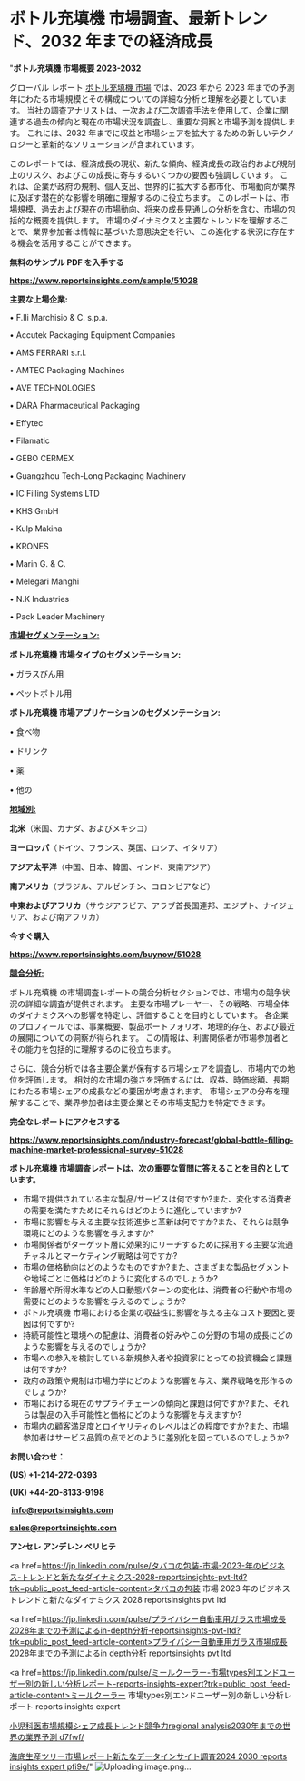 # ボトル充填機 市場調査、最新トレンド、2032 年までの経済成長

"<strong>ボトル充填機 市場概要 2023-2032</strong>

グローバル レポート <a href=https://www.reportsinsights.com/sample/51028>ボトル充填機 市場</a> では、2023 年から 2023 年までの予測年にわたる市場規模とその構成についての詳細な分析と理解を必要としています。 当社の調査アナリストは、一次および二次調査手法を使用して、企業に関連する過去の傾向と現在の市場状況を調査し、重要な洞察と市場予測を提供します。 これには、2032 年までに収益と市場シェアを拡大​​するための新しいテクノロジーと革新的なソリューションが含まれています。

このレポートでは、経済成長の現状、新たな傾向、経済成長の政治的および規制上のリスク、およびこの成長に寄与するいくつかの要因も強調しています。 これは、企業が政府の規制、個人支出、世界的に拡大する都市化、市場動向が業界に及ぼす潜在的な影響を明確に理解するのに役立ちます。 このレポートは、市場規模、過去および現在の市場動向、将来の成長見通しの分析を含む、市場の包括的な概要を提供します。 市場のダイナミクスと主要なトレンドを理解することで、業界参加者は情報に基づいた意思決定を行い、この進化する状況に存在する機会を活用することができます。

<strong><b>無料のサンプル PDF を入手する</b></strong>

<a href=https://www.reportsinsights.com/sample/51028><strong><u>https://www.reportsinsights.com/sample/51028</u></strong></a>

<strong>主要な上場企業:</strong>

• F.lli Marchisio & C. s.p.a.

• Accutek Packaging Equipment Companies

• AMS FERRARI s.r.l.

• AMTEC Packaging Machines

• AVE TECHNOLOGIES

• DARA Pharmaceutical Packaging

• Effytec

• Filamatic

• GEBO CERMEX

• Guangzhou Tech-Long Packaging Machinery

• IC Filling Systems LTD

• KHS GmbH

• Kulp Makina

• KRONES

• Marin G. & C.

• Melegari Manghi

• N.K Industries

• Pack Leader Machinery

<strong><u>市場セグメンテーション</u></strong><strong><u>:</u></strong>

<strong>ボトル充填機 市場タイプのセグメンテーション:</strong>

• ガラスびん用

• ペットボトル用

<strong>ボトル充填機 市場アプリケーションのセグメンテーション:</strong>

• 食べ物

• ドリンク

• 薬

• 他の

<strong><u>地域別</u></strong><strong><u>:</u></strong>

<strong>北米</strong>（米国、カナダ、およびメキシコ）

<strong>ヨーロッパ</strong>（ドイツ、フランス、英国、ロシア、イタリア）

<strong>アジア太平洋</strong>（中国、日本、韓国、インド、東南アジア）

<strong>南アメリカ</strong>（ブラジル、アルゼンチン、コロンビアなど）

<strong>中東およびアフリカ</strong>（サウジアラビア、アラブ首長国連邦、エジプト、ナイジェリア、および南アフリカ）

<strong>今すぐ購入</strong>

<a href=https://www.reportsinsights.com/buynow/51028><strong><u>https://www.reportsinsights.com/buynow/51028</u></strong></a>

<strong><u>競合分析:</u></strong>

ボトル充填機 の市場調査レポートの競合分析セクションでは、市場内の競争状況の詳細な調査が提供されます。 主要な市場プレーヤー、その戦略、市場全体のダイナミクスへの影響を特定し、評価することを目的としています。 各企業のプロフィールでは、事業概要、製品ポートフォリオ、地理的存在、および最近の展開についての洞察が得られます。 この情報は、利害関係者が市場参加者とその能力を包括的に理解するのに役立ちます。

さらに、競合分析では各主要企業が保有する市場シェアを調査し、市場内での地位を評価します。 相対的な市場の強さを評価するには、収益、時価総額、長期にわたる市場シェアの成長などの要因が考慮されます。 市場シェアの分布を理解することで、業界参加者は主要企業とその市場支配力を特定できます。

<strong>完全なレポートにアクセスする</strong>

<a href=https://www.reportsinsights.com/industry-forecast/global-bottle-filling-machine-market-professional-survey-51028><strong><u><b>https://www.reportsinsights.com/industry-forecast/global-bottle-filling-machine-market-professional-survey-51028</b></u></strong></a>

<strong><b>ボトル充填機 市場調査レポートは、次の重要な質問に答えることを目的としています。</b></strong>
<ul>
  <li>市場で提供されている主な製品/サービスは何ですか?また、変化する消費者の需要を満たすためにそれらはどのように進化していますか?</li>
  <li>市場に影響を与える主要な技術進歩と革新は何ですか?また、それらは競争環境にどのような影響を与えますか?</li>
  <li>市場関係者がターゲット層に効果的にリーチするために採用する主要な流通チャネルとマーケティング戦略は何ですか?</li>
  <li>市場の価格動向はどのようなものですか?また、さまざまな製品セグメントや地域ごとに価格はどのように変化するのでしょうか?</li>
  <li>年齢層や所得水準などの人口動態パターンの変化は、消費者の行動や市場の需要にどのような影響を与えるのでしょうか?</li>
  <li>ボトル充填機 市場における企業の収益性に影響を与える主なコスト要因と要因は何ですか?</li>
  <li>持続可能性と環境への配慮は、消費者の好みやこの分野の市場の成長にどのような影響を与えるのでしょうか?</li>
  <li>市場への参入を検討している新規参入者や投資家にとっての投資機会と課題は何ですか?</li>
  <li>政府の政策や規制は市場力学にどのような影響を与え、業界戦略を形作るのでしょうか?</li>
  <li>市場における現在のサプライチェーンの傾向と課題は何ですか?また、それらは製品の入手可能性と価格にどのような影響を与えますか?</li>
  <li>市場内の顧客満足度とロイヤリティのレベルはどの程度ですか?また、市場参加者はサービス品質の点でどのように差別化を図っているのでしょうか?</li>
</ul>
<strong>お問い合わせ：</strong>

<strong>(US) +1-214-272-0393</strong>

<strong>(UK) +44-20-8133-9198</strong>

<strong> </strong><a href=info@reportsinsights.com><strong><u>info@reportsinsights.com</u></strong></a>

<a href=sales@reportsinsights.com><strong><u>sales@reportsinsights.com</u></strong></a>

<strong>アンセレ アンデレン ベリヒテ</strong>

<a href=https://jp.linkedin.com/pulse/タバコの包装-市場-2023-年のビジネス-トレンドと新たなダイナミクス-2028-reportsinsights-pvt-ltd?trk=public_post_feed-article-content>タバコの包装 市場 2023 年のビジネス トレンドと新たなダイナミクス 2028 reportsinsights pvt ltd</a>

<a href=https://jp.linkedin.com/pulse/プライバシー自動車用ガラス市場成長2028年までの予測によるin-depth分析-reportsinsights-pvt-ltd?trk=public_post_feed-article-content>プライバシー自動車用ガラス市場成長2028年までの予測によるin depth分析 reportsinsights pvt ltd</a>

<a href=https://jp.linkedin.com/pulse/ミールクーラー-市場types別エンドユーザー別の新しい分析レポート-reports-insights-expert?trk=public_post_feed-article-content>ミールクーラー 市場types別エンドユーザー別の新しい分析レポート reports insights expert</a>

<a href=https://www.linkedin.com/pulse/小児科医市場規模シェア成長トレンド競争力regional-analysis2030年までの世界の業界予測-d7fwf/>小児科医市場規模シェア成長トレンド競争力regional analysis2030年までの世界の業界予測 d7fwf/</a>

<a href=https://www.linkedin.com/pulse/海底生産ツリー市場レポート新たなデータインサイト調査2024-2030-reports-insights-expert-pfi9e/>海底生産ツリー市場レポート新たなデータインサイト調査2024 2030 reports insights expert pfi9e/</a>"
![Uploading image.png…]()
